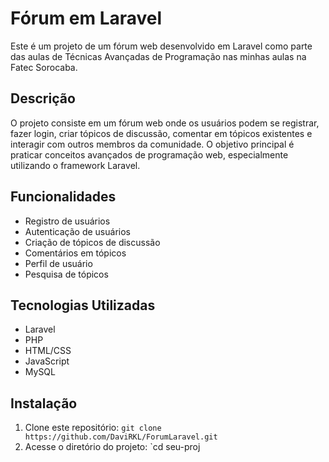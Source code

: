 # Fórum em Laravel

Este é um projeto de um fórum web desenvolvido em Laravel como parte das aulas de Técnicas Avançadas de Programação nas minhas aulas na Fatec Sorocaba.

## Descrição

O projeto consiste em um fórum web onde os usuários podem se registrar, fazer login, criar tópicos de discussão, comentar em tópicos existentes e interagir com outros membros da comunidade. O objetivo principal é praticar conceitos avançados de programação web, especialmente utilizando o framework Laravel.

## Funcionalidades

- Registro de usuários
- Autenticação de usuários
- Criação de tópicos de discussão
- Comentários em tópicos
- Perfil de usuário
- Pesquisa de tópicos

## Tecnologias Utilizadas

- Laravel
- PHP
- HTML/CSS
- JavaScript
- MySQL

## Instalação

1. Clone este repositório: `git clone https://github.com/DaviRKL/ForumLaravel.git`
2. Acesse o diretório do projeto: `cd seu-proj
